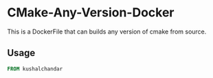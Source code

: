 # CMake-Any-Version-Docker

This is a DockerFile that can builds any version of cmake from source.

## Usage

```DockerFile
FROM kushalchandar
```
